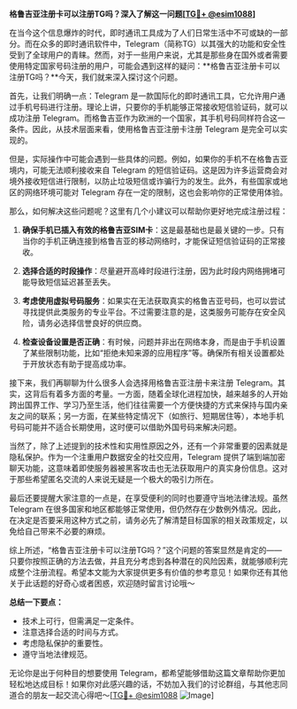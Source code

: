 **格鲁吉亚注册卡可以注册TG吗？深入了解这一问题[[TG💪+ @esim1088](https://t.me/s/esim1088)]**

在当今这个信息爆炸的时代，即时通讯工具成为了人们日常生活中不可或缺的一部分。而在众多的即时通讯软件中，Telegram（简称TG）以其强大的功能和安全性受到了全球用户的青睐。然而，对于一些用户来说，尤其是那些身在国外或者需要使用特定国家号码注册的用户，可能会遇到这样的疑问：**格鲁吉亚注册卡可以注册TG吗？**今天，我们就来深入探讨这个问题。

首先，让我们明确一点：Telegram 是一款国际化的即时通讯工具，它允许用户通过手机号码进行注册。理论上讲，只要你的手机能够正常接收短信验证码，就可以成功注册 Telegram。而格鲁吉亚作为欧洲的一个国家，其手机号码同样符合这一条件。因此，从技术层面来看，使用格鲁吉亚注册卡注册 Telegram 是完全可以实现的。

但是，实际操作中可能会遇到一些具体的问题。例如，如果你的手机不在格鲁吉亚境内，可能无法顺利接收来自 Telegram 的短信验证码。这是因为许多运营商会对境外接收短信进行限制，以防止垃圾短信或诈骗行为的发生。此外，有些国家或地区的网络环境可能对 Telegram 存在一定的限制，这也会影响你的正常使用体验。

那么，如何解决这些问题呢？这里有几个小建议可以帮助你更好地完成注册过程：

1. **确保手机已插入有效的格鲁吉亚SIM卡**：这是最基础也是最关键的一步。只有当你的手机正确连接到格鲁吉亚的移动网络时，才能保证短信验证码的正常接收。

2. **选择合适的时段操作**：尽量避开高峰时段进行注册，因为此时段内网络拥堵可能导致短信延迟甚至丢失。

3. **考虑使用虚拟号码服务**：如果实在无法获取真实的格鲁吉亚号码，也可以尝试寻找提供此类服务的专业平台。不过需要注意的是，这类服务可能存在安全风险，请务必选择信誉良好的供应商。

4. **检查设备设置是否正确**：有时候，问题并非出在网络本身，而是由于手机设置了某些限制功能，比如“拒绝未知来源的应用程序”等。确保所有相关设置都处于开放状态有助于提高成功率。

接下来，我们再聊聊为什么很多人会选择用格鲁吉亚注册卡来注册 Telegram。其实，这背后有着多方面的考量。一方面，随着全球化进程加快，越来越多的人开始跨出国界工作、学习乃至生活，他们往往需要一个方便快捷的方式来保持与国内亲友之间的联系；另一方面，在某些特定情况下（如旅行、短期居住等），本地手机号码可能并不适合长期使用，这时便可以借助外国号码来解决问题。

当然了，除了上述提到的技术性和实用性原因之外，还有一个非常重要的因素就是隐私保护。作为一个注重用户数据安全的社交应用，Telegram 提供了端到端加密聊天功能，这意味着即使服务器被黑客攻击也无法获取用户的真实身份信息。这对于那些希望匿名交流的人来说无疑是一个极大的吸引力所在。

最后还要提醒大家注意的一点是，在享受便利的同时也要遵守当地法律法规。虽然 Telegram 在很多国家和地区都能够正常使用，但仍然存在少数例外情况。因此，在决定是否要采用这种方式之前，请务必先了解清楚目标国家的相关政策规定，以免给自己带来不必要的麻烦。

综上所述，“格鲁吉亚注册卡可以注册TG吗？”这个问题的答案显然是肯定的——只要你按照正确的方法去做，并且充分考虑到各种潜在的风险因素，就能够顺利完成整个注册流程。希望本文能为大家提供更多有价值的参考意见！如果你还有其他关于此话题的好奇心或者困惑，欢迎随时留言讨论哦～

**总结一下要点：**
- 技术上可行，但需满足一定条件。
- 注意选择合适的时间与方式。
- 考虑隐私保护的重要性。
- 遵守当地法律规范。

无论你是出于何种目的想要使用 Telegram，都希望能够借助这篇文章帮助你更加轻松地达成目标！如果你对此感兴趣的话，不妨加入我们的讨论群组，与其他志同道合的朋友一起交流心得吧～[[TG💪+ @esim1088](https://t.me/s/esim1088) ![Image](https://i.postimg.cc/4NQfJmqS/Snipaste-2025-05-13-00-14-12.png)]